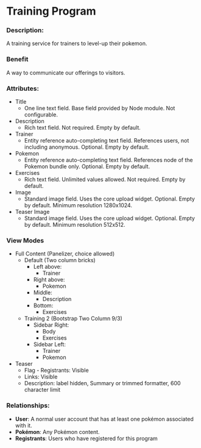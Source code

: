 # Training Program

### Description:
A training service for trainers to level-up their pokemon.

### Benefit
A way to communicate our offerings to visitors.

### Attributes:

* Title
    - One line text field. Base field provided by Node module. Not
      configurable.
* Description
    - Rich text field. Not required. Empty by default.
* Trainer
    - Entity reference auto-completing text field. References users, not
      including anonymous. Optional. Empty by default.
* Pokemon
    - Entity reference auto-completing text field. References node of the
      Pokemon bundle only. Optional. Empty by default.
* Exercises
    - Rich text field. Unlimited values allowed. Not required. Empty by
      default.
* Image
    - Standard image field. Uses the core upload widget. Optional. Empty
      by default. Minimum resolution 1280x1024.
* Teaser Image
    - Standard image field. Uses the core upload widget. Optional. Empty
      by default. Minimum resolution 512x512.

### View Modes

* Full Content (Panelizer, choice allowed)
    - Default (Two column bricks)
        - Left above:
            - Trainer
        - Right above:
            - Pokemon
        - Middle:
            - Description
        - Bottom:
            - Exercises
    - Training 2 (Bootstrap Two Column 9/3)
        - Sidebar Right:
            - Body
            - Exercises
        - Sidebar Left:
            - Trainer
            - Pokemon
* Teaser
    - Flag - Registrants: Visible
    - Links: Visible
    - Description: label hidden, Summary or trimmed formatter, 600 character limit

### Relationships:

* **User**: A normal user account that has at least one pokémon associated with it.
* **Pokémon**: Any Pokémon content.
* **Registrants**: Users who have registered for this program
